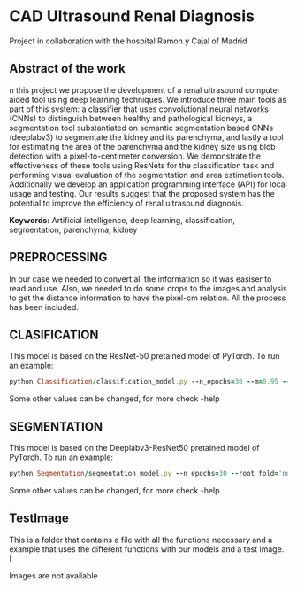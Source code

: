 # CAD Ultrasound Renal Diagnosis

Project in collaboration with the hospital Ramon y Cajal of Madrid

## Abstract of the work 

n this project we propose the development of a renal ultrasound computer aided tool using deep learning techniques. We introduce three main tools as part of this system: a classifier that uses convolutional neural networks (CNNs) to distinguish between healthy and pathological kidneys, a segmentation tool substantiated on semantic segmentation based CNNs (deeplabv3) to segmentate the kidney and its parenchyma, and lastly a tool for estimating the area of the parenchyma and the kidney size using blob detection with a pixel-to-centimeter conversion. We demonstrate the effectiveness of these tools using ResNets for the classification task and performing visual evaluation of the segmentation and area estimation tools. Additionally we develop an application programming interface (API) for local usage and testing. Our results suggest that the proposed system has the potential to improve the efficiency of renal ultrasound diagnosis.

$\textbf{Keywords:}$ Artificial intelligence, deep learning, classification, segmentation, parenchyma, kidney

## PREPROCESSING

In our case we needed to convert all the information so it was easiser to read and use. Also, we needed to do some crops to the images and analysis to get the distance information to have the pixel-cm relation.
All the process has been included.

## CLASIFICATION

This model is based on the ResNet-50 pretained model of PyTorch.
To run an example:

```ruby
python Classification/classification_model.py --n_epochs=30 --m=0.95 --root_img='cropped_images'
```
Some other values can be changed, for more check -help


## SEGMENTATION

This model is based on the Deeplabv3-ResNet50 pretained model of PyTorch.
To run an example:

```ruby
python Segmentation/segmentation_model.py --n_epochs=30 --root_fold='normal_crop' --fold_img='good_img' --fold_masks='mask_parenquima' --batch=8
```
Some other values can be changed, for more check -help

## TestImage

This is a folder that contains a file with all the functions necessary and a example that uses the different functions with our models and a test image. I


Images are not available
